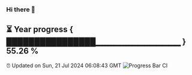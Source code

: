 ### Hi there 👋
⏳ Year progress { ████████████████▁▁▁▁▁▁▁▁▁▁▁▁▁▁ } 55.26 %
---
⏰ Updated on Sun, 21 Jul 2024 06:08:43 GMT
![Progress Bar CI](https://github.com/Moyi321/Moyi321/workflows/Progress%20Bar%20CI/badge.svg)
